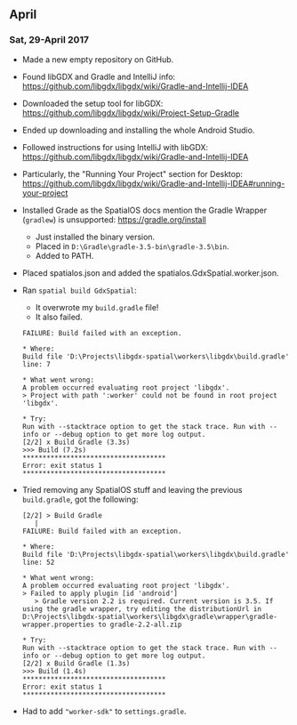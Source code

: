 

## April

### Sat, 29-April 2017

- Made a new empty repository on GitHub.

- Found libGDX and Gradle and IntelliJ info: 
  https://github.com/libgdx/libgdx/wiki/Gradle-and-Intellij-IDEA

- Downloaded the setup tool for libGDX: 
  https://github.com/libgdx/libgdx/wiki/Project-Setup-Gradle

- Ended up downloading and installing the whole Android Studio.

- Followed instructions for using IntelliJ with libGDX:
  https://github.com/libgdx/libgdx/wiki/Gradle-and-Intellij-IDEA

- Particularly, the "Running Your Project" section for Desktop:
  https://github.com/libgdx/libgdx/wiki/Gradle-and-Intellij-IDEA#running-your-project

- Installed Grade as the SpatialOS docs mention the Gradle Wrapper (`gradlew`) is unsupported: https://gradle.org/install
  * Just installed the binary version.
  * Placed in `D:\Gradle\gradle-3.5-bin\gradle-3.5\bin`.
  * Added to PATH.

- Placed spatialos.json and added the spatialos.GdxSpatial.worker.json.

- Ran `spatial build GdxSpatial`:
  * It overwrote my `build.gradle` file!
  * It also failed.
  
  ```
  FAILURE: Build failed with an exception.

  * Where:
  Build file 'D:\Projects\libgdx-spatial\workers\libgdx\build.gradle' line: 7

  * What went wrong:
  A problem occurred evaluating root project 'libgdx'.
  > Project with path ':worker' could not be found in root project 'libgdx'.

  * Try:
  Run with --stacktrace option to get the stack trace. Run with --info or --debug option to get more log output.
  [2/2] x Build Gradle (3.3s)
  >>> Build (7.2s)
  ************************************
  Error: exit status 1
  ************************************
  ```

- Tried removing any SpatialOS stuff and leaving the previous `build.gradle`, got the following:

  ```
  [2/2] > Build Gradle
     |
  FAILURE: Build failed with an exception.

  * Where:
  Build file 'D:\Projects\libgdx-spatial\workers\libgdx\build.gradle' line: 52

  * What went wrong:
  A problem occurred evaluating root project 'libgdx'.
  > Failed to apply plugin [id 'android']
     > Gradle version 2.2 is required. Current version is 3.5. If using the gradle wrapper, try editing the distributionUrl in D:\Projects\libgdx-spatial\workers\libgdx\gradle\wrapper\gradle-wrapper.properties to gradle-2.2-all.zip

  * Try:
  Run with --stacktrace option to get the stack trace. Run with --info or --debug option to get more log output.
  [2/2] x Build Gradle (1.3s)
  >>> Build (1.4s)
  ************************************
  Error: exit status 1
  ************************************
  ```

- Had to add `"worker-sdk"` to `settings.gradle`.
